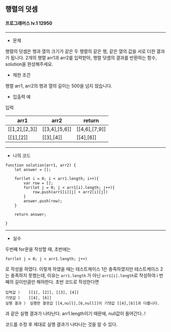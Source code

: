 ## 행렬의 덧셈
#### 프로그래머스 lv.1 12950
------
* 문제

행렬의 덧셈은 행과 열의 크기가 같은 두 행렬의 같은 행, 같은 열의 값을 서로 더한 결과가 됩니다. 2개의 행렬 arr1과 arr2를 입력받아, 행렬 덧셈의 결과를 반환하는 함수, solution을 완성해주세요.

* 제한 조건

행렬 arr1, arr2의 행과 열의 길이는 500을 넘지 않습니다.

* 입출력 예

입력 

|arr1|arr2|return|
|------|---|-----|
|[[1,2],[2,3]]|	[[3,4],[5,6]]|[[4,6],[7,9]]|
|[[1],[2]]|[[3],[4]]|[[4],[6]]|


-----

* 나의 코드
```
function solution(arr1, arr2) {
    let answer = [];

    for(let i = 0; i < arr1.length; i++){
        var row = [];
        for(let j = 0; j < arr1[i].length; j++){
            row.push(arr1[i][j] + arr2[i][j])
        }
        answer.push(row);
    }

    return answer;

}
```
----
* 실수

두번째 for문을 작성할 때, 초반에는

`for(let j = 0; j < arr1.length; j++)`

로 작성을 하였다. 이렇게 하였을 때는 테스트케이스 1은 충족하였지만 테스트케이스 2는 충족하지 못했는데, 이유는 `arr1.length` 가 아닌 `arr1[i].length`로 작성하여 i 번째의 길이만큼만 해야한다. 초반 코드로 작성한다면

```
입력값 〉	[[1], [2]], [[3], [4]]
기댓값 〉	[[4], [6]]
실행 결과 〉	실행한 결괏값 [[4,null],[6,null]]이 기댓값 [[4],[6]]과 다릅니다.
```
과 같은 실행 결과가 나타난다. arr1.length이기 때문에, null값이 들어간다..!

코드를 수정 후 제대로 실행 결과가 나타나는 것을 알 수 있다.
